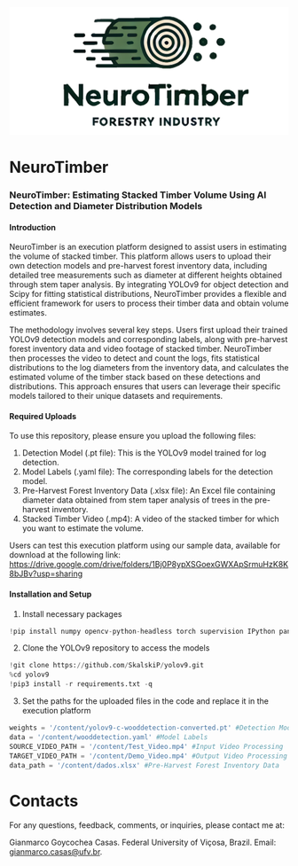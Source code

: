 ![](https://github.com/Casas846/NeuroTimber/blob/main/Logo.png)

# NeuroTimber

### NeuroTimber: Estimating Stacked Timber Volume Using AI Detection and Diameter Distribution Models

#### Introduction
NeuroTimber is an execution platform designed to assist users in estimating the volume of stacked timber. This platform allows users to upload their own detection models and pre-harvest forest inventory data, including detailed tree measurements such as diameter at different heights obtained through stem taper analysis. By integrating YOLOv9 for object detection and Scipy for fitting statistical distributions, NeuroTimber provides a flexible and efficient framework for users to process their timber data and obtain volume estimates.

The methodology involves several key steps. Users first upload their trained YOLOv9 detection models and corresponding labels, along with pre-harvest forest inventory data and video footage of stacked timber. NeuroTimber then processes the video to detect and count the logs, fits statistical distributions to the log diameters from the inventory data, and calculates the estimated volume of the timber stack based on these detections and distributions. This approach ensures that users can leverage their specific models tailored to their unique datasets and requirements.

#### Required Uploads
To use this repository, please ensure you upload the following files:

1. Detection Model (.pt file): This is the YOLOv9 model trained for log detection.
2. Model Labels (.yaml file): The corresponding labels for the detection model.
3. Pre-Harvest Forest Inventory Data (.xlsx file): An Excel file containing diameter data obtained from stem taper analysis of trees in the pre-harvest inventory.
4. Stacked Timber Video (.mp4): A video of the stacked timber for which you want to estimate the volume.

Users can test this execution platform using our sample data, available for download at the following link: https://drive.google.com/drive/folders/1Bj0P8ypXSGoexGWXApSrmuHzK8K8bJBv?usp=sharing

####  Installation and Setup

1. Install necessary packages
```python
!pip install numpy opencv-python-headless torch supervision IPython pandas scipy matplotlib
```

2. Clone the YOLOv9 repository to access the models
```python
!git clone https://github.com/SkalskiP/yolov9.git
%cd yolov9
!pip3 install -r requirements.txt -q
```

3. Set the paths for the uploaded files in the code and replace it in the execution platform
```python
weights = '/content/yolov9-c-wooddetection-converted.pt' #Detection Model
data = '/content/wooddetection.yaml' #Model Labels 
SOURCE_VIDEO_PATH = '/content/Test_Video.mp4' #Input Video Processing 
TARGET_VIDEO_PATH = '/content/Demo_Video.mp4' #Output Video Processing 
data_path = '/content/dados.xlsx' #Pre-Harvest Forest Inventory Data 
```
# Contacts
For any questions, feedback, comments, or inquiries, please contact me at:

Gianmarco Goycochea Casas.
Federal University of Viçosa, Brazil.
Email: gianmarco.casas@ufv.br.
